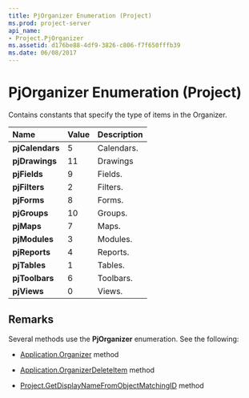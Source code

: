 ```yaml
---
title: PjOrganizer Enumeration (Project)
ms.prod: project-server
api_name:
- Project.PjOrganizer
ms.assetid: d176be88-4df9-3826-c806-f7f650fffb39
ms.date: 06/08/2017
---
```



# PjOrganizer Enumeration (Project)

Contains constants that specify the type of items in the Organizer.



|**Name**|**Value**|**Description**|
|:-----|:-----|:-----|
|**pjCalendars**|5|Calendars.|
|**pjDrawings**|11|Drawings|
|**pjFields**|9|Fields.|
|**pjFilters**|2|Filters.|
|**pjForms**|8|Forms.|
|**pjGroups**|10|Groups.|
|**pjMaps**|7|Maps.|
|**pjModules**|3|Modules.|
|**pjReports**|4|Reports.|
|**pjTables**|1|Tables.|
|**pjToolbars**|6|Toolbars.|
|**pjViews**|0|Views.|

## Remarks

Several methods use the  **PjOrganizer** enumeration. See the following:


- [Application.Organizer](application-organizer-method-project.md) method
    
- [Application.OrganizerDeleteItem](application-organizerdeleteitem-method-project.md) method
    
- [Project.GetDisplayNameFromObjectMatchingID](project-getdisplaynamefromobjectmatchingid-method-project.md) method
    

